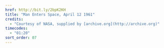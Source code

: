 ```yaml
---
href: http://bit.ly/2bpK2KH
title: "Man Enters Space, April 12 1961"
credits:
  - "Courtesy of NASA, supplied by [archive.org](http://archive.org)"
timecodes:
  - "01:20"
sort_order: 07
---
```


